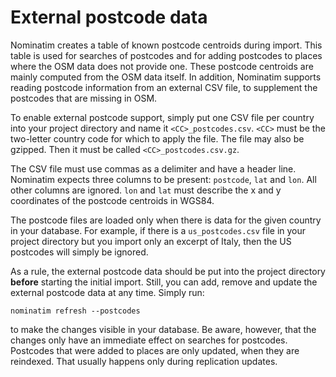 # External postcode data

Nominatim creates a table of known postcode centroids during import. This table
is used for searches of postcodes and for adding postcodes to places where the
OSM data does not provide one. These postcode centroids are mainly computed
from the OSM data itself. In addition, Nominatim supports reading postcode
information from an external CSV file, to supplement the postcodes that are
missing in OSM.

To enable external postcode support, simply put one CSV file per country into
your project directory and name it `<CC>_postcodes.csv`. `<CC>` must be the
two-letter country code for which to apply the file. The file may also be
gzipped. Then it must be called `<CC>_postcodes.csv.gz`.

The CSV file must use commas as a delimiter and have a header line. Nominatim
expects three columns to be present: `postcode`, `lat` and `lon`. All other
columns are ignored. `lon` and `lat` must describe the x and y coordinates of the
postcode centroids in WGS84.

The postcode files are loaded only when there is data for the given country
in your database. For example, if there is a `us_postcodes.csv` file in your
project directory but you import only an excerpt of Italy, then the US postcodes
will simply be ignored.

As a rule, the external postcode data should be put into the project directory
**before** starting the initial import. Still, you can add, remove and update the
external postcode data at any time. Simply
run:

```
nominatim refresh --postcodes
```

to make the changes visible in your database. Be aware, however, that the changes
only have an immediate effect on searches for postcodes. Postcodes that were
added to places are only updated, when they are reindexed. That usually happens
only during replication updates.
